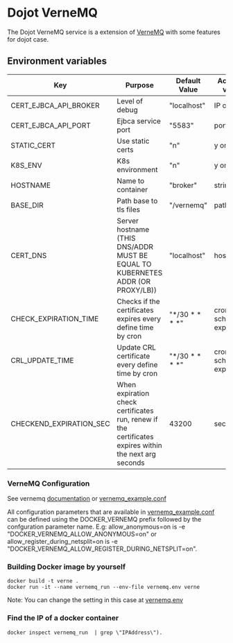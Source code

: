 # **Dojot VerneMQ**

The Dojot VerneMQ service is a extension of [VerneMQ](https://github.com/vernemq/vernemq) with some features for dojot case.  


## **Environment variables**

Key                      | Purpose                                                       | Default Value  | Accepted values
-----------------------  | --------------------------------------------------------------| -------------- |-------------------------
CERT_EJBCA_API_BROKER    | Level of debug                                                | "localhost"    | IP or DNSs
CERT_EJBCA_API_PORT      | Ejbca service port                                            | "5583"         | port values
STATIC_CERT              | Use static certs                                              | "n"            | y or n 
K8S_ENV                  | K8s environment                                               | "n"            | y or n 
HOSTNAME                 | Name to container                                             | "broker"       | string
BASE_DIR                 | Path base to tls files                                        | "/vernemq"     | path
CERT_DNS                 | Server hostname (THIS DNS/ADDR MUST BE EQUAL TO KUBERNETES ADDR (OR PROXY/LB)) | "localhost"    | hostname
CHECK_EXPIRATION_TIME    | Checks if the certificates expires every define time by cron  | "*/30 * * * *" | cron schedule expressions
CRL_UPDATE_TIME          | Update CRL certificate every define time by cron               | "*/30 * * * *" | cron schedule expressions
CHECKEND_EXPIRATION_SEC  | When expiration check certificates run, renew if the certificates expires within the next arg seconds| 43200          | seconds


### **VerneMQ Configuration**

See vernemq [documentation](https://docs.vernemq.com/) or [vernemq_example.conf](vernemq_example.conf)

All configuration parameters that are available in [vernemq_example.conf](vernemq_example.conf) can be defined using the DOCKER_VERNEMQ prefix followed by the confguration parameter name. E.g: allow_anonymous=on is -e "DOCKER_VERNEMQ_ALLOW_ANONYMOUS=on" or allow_register_during_netsplit=on is -e "DOCKER_VERNEMQ_ALLOW_REGISTER_DURING_NETSPLIT=on". 

### **Building Docker image by yourself**

```shell
docker build -t verne .
docker run -it --name vernemq_run --env-file vernemq.env verne
```

Note: You can change the setting in this case at [vernemq.env](./vernemq.env)

### Find the IP of a docker container

```shell
docker inspect vernemq_run  | grep \"IPAddress\").
```
